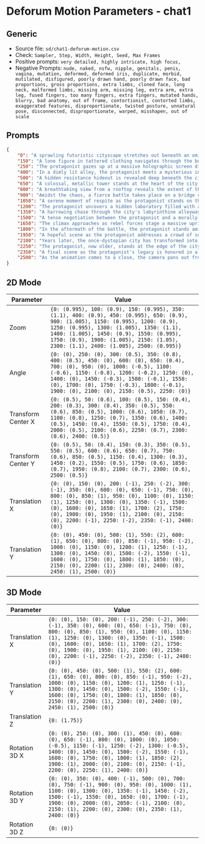 # Deforum Motion Parameters - chat1

## Generic

- Source file: `sd/chat1-deforum-motion.csv`
- Check: `Sampler, Step, Width, Height, Seed, Max Frames`
- Positive prompts: `very detailed, highly intricate, high focus,`
- Negative Prompts: `nude, naked, nsfw, nipple, genitals, penis, vagina, mutation, deformed, deformed iris, duplicate, morbid, mutilated, disfigured, poorly drawn hand, poorly drawn face, bad proportions, gross proportions, extra limbs, cloned face, long neck, malformed limbs, missing arm, missing leg, extra arm, extra leg, fused fingers, too many fingers, extra fingers, mutated hands, blurry, bad anatomy, out of frame, contortionist, contorted limbs, exaggerated features, disproportionate, twisted posture, unnatural pose, disconnected, disproportionate, warped, misshapen, out of scale`

## Prompts

```json
{
    "0": "A sprawling futuristic cityscape stretches out beneath an ominous red-tinted sky. Towering skyscrapers cast long shadows over the neon-lit streets, with flying vehicles zipping between the buildings. Dystopian, sci-fi, urban, red lighting, futuristic., style of Eugène Atget",
    "150": "A lone figure in tattered clothing navigates through the bustling crowd, their face partially hidden by a hood. Neon signs and holographic advertisements illuminate the surroundings. Gritty, urban, shadows, cyberpunk., style of Jacek Yerka, style of Guo Pei",
    "250": "The protagonist gazes up at a massive holographic screen displaying propaganda from the ruling regime. The screen's blue glare reflects off their determined expression. Rebel, propaganda, determined, hologram, contrast., style of Ambrosius Holbein, style of Marcin Jakubowski",
    "400": "In a dimly lit alley, the protagonist meets a mysterious informant. The informant's cybernetic eyes gleam as they exchange a small data chip. Shadows dance on the walls, secrets, exchange, cybernetic., style of Arthur Sarnoff, style of Erin Hanson, style of Guo Pei",
    "500": "A hidden resistance hideout is revealed deep beneath the city. Dim lights reveal a group of rebels gathered around a holographic map, discussing their next move. Subterranean, rebellion, planning, hologram, camaraderie., style of Jacek Yerka, style of Johannes Itten",
    "650": "A colossal, metallic tower stands at the heart of the city, emitting an eerie blue glow. Lightning cracks in the sky, casting an eerie illumination on the tower and the surrounding area. Central tower, lightning, ominous, blue glow, powerful., style of Giorgio Morandi, style of Guo Pei",
    "800": "A breathtaking view from a rooftop reveals the extent of the city's devastation. Crumbling buildings and overgrown plants contrast with the advanced technology still present. Ruins, contrast, overgrown, decay, technology., style of Andre Masson, style of Guy Denning, style of Kay Nielsen",
    "900": "Amidst the chaos, a fierce battle takes place on a bridge connecting two parts of the city. Rebel fighters clash with heavily armored security forces, illuminated by explosions and gunfire. Battle, bridge, rebellion, explosions, intense., style of Francesco Francavilla",
    "1050": "A serene moment of respite as the protagonist stands on the edge of a polluted river, looking at a rare glimpse of stars through the smog-filled sky. Contemplation, pollution, stars, contrast, reflection., style of Brent Heighton",
    "1200": "The protagonist uncovers a hidden laboratory filled with advanced technology. Holographic displays and intricate machinery fill the room, revealing the depth of the regime's secrets. Laboratory, technology, revelation, holograms, advanced., style of Aristarkh Lentulov, style of Erin Hanson",
    "1350": "A harrowing chase through the city's labyrinthine alleyways as the protagonist is pursued by a relentless robotic enforcer. Dynamic lighting and rapid movement create a sense of urgency. Chase, alleyways, robotic enforcer, dynamic, urgency., style of Francesco del Cossa, style of Alex Grey, style of Marc Chagall",
    "1500": "A tense negotiation between the protagonist and a morally conflicted member of the security forces on a rain-soaked rooftop. Their reflections shimmer in the wet surface. Negotiation, rooftop, rain, reflection, tension., style of Anton Pieck",
    "1650": "The climax approaches as rebel forces stage a massive uprising. Barricades line the streets as the city erupts into chaos. Fire and smoke fill the air as rebels clash with the regime's forces. Uprising, chaos, barricades, fire, rebellion., style of Bob Peak, style of Ansel Adams, style of Guo Pei",
    "1800": "In the aftermath of the battle, the protagonist stands amidst the ruins of the central tower. The blue glow has faded, and a sense of both victory and loss hangs in the air. Aftermath, ruins, central tower, introspection, contrast., style of Johannes Itten, style of Bob Peak",
    "1950": "A hopeful scene as the protagonist addresses a crowd of survivors, inspiring them to rebuild and forge a new future. The first rays of sunlight break through the clouds. Hope, address, crowd, sunlight, new beginning., style of Bob Peak, style of Scott Naismith",
    "2100": "Years later, the once-dystopian city has transformed into a thriving community, with nature reclaiming the city's spaces. The protagonist walks through a park, witnessing the harmony of technology and nature. Transformation, community, nature, harmony, renewal., style of Giorgio Morandi, style of Francesco Francavilla",
    "2250": "The protagonist, now older, stands at the edge of the city, looking out at a horizon filled with promise. Flying vehicles and clean energy sources showcase the progress made. Reflection, horizon, progress, clean energy, optimism., style of Beatrix Potter, style of Emily Balivet",
    "2350": "A final scene as the protagonist's legacy is honored in a monument, capturing their courage and determination. Holographic projections tell the story of their journey. Legacy, monument, holograms, storytelling, tribute., style of Norman Rockwell, style of Alex Ross",
    "2500": "As the animation comes to a close, the camera pans out from the monument, revealing the entire transformed cityscape. The sun sets, casting a warm light over the city, symbolizing the end of one journey and the beginning of another. Pan-out, sunset, cityscape, transformation, transition., style of Ansel Adams, style of Alan Lee"
}
```

## 2D Mode

|Parameter|Value|
|---|---|
|Zoom|`{0: (0.995), 100: (0.9), 150: (0.995), 350: (1.1), 400: (0.9), 450: (0.995), 650: (0.9), 900: (1.005), 1150: (0.995), 1200: (0.9), 1250: (0.995), 1300: (1.005), 1350: (1.1), 1400: (1.005), 1450: (0.9), 1550: (0.995), 1750: (0.9), 1900: (1.005), 2150: (1.05), 2300: (1.1), 2400: (1.005), 2500: (0.995)}`|
|Angle|`{0: (0), 250: (0), 300: (0.5), 350: (0.8), 400: (0.5), 450: (0), 600: (0), 650: (0.4), 700: (0), 950: (0), 1000: (-0.5), 1100: (-0.6), 1150: (-0.8), 1200: (-0.2), 1250: (0), 1400: (0), 1450: (-0.3), 1500: (-0.1), 1550: (0), 1700: (0), 1750: (-0.3), 1800: (-0.1), 1900: (0), 2100: (0), 2150: (0.5), 2250: (0)}`|
|Transform Center X|`{0: (0.5), 50: (0.6), 100: (0.5), 150: (0.4), 200: (0.3), 300: (0.4), 350: (0.5), 550: (0.6), 850: (0.5), 1000: (0.6), 1050: (0.7), 1100: (0.8), 1250: (0.7), 1350: (0.6), 1400: (0.5), 1450: (0.4), 1550: (0.5), 1750: (0.4), 2000: (0.5), 2100: (0.6), 2250: (0.7), 2300: (0.6), 2400: (0.5)}`|
|Transform Center Y|`{0: (0.5), 50: (0.4), 150: (0.3), 350: (0.5), 550: (0.5), 600: (0.6), 650: (0.7), 750: (0.6), 850: (0.5), 1150: (0.4), 1300: (0.3), 1450: (0.2), 1550: (0.5), 1750: (0.6), 1850: (0.7), 1950: (0.8), 2100: (0.7), 2300: (0.6), 2500: (0.5)}`|
|Translation X|`{0: (0), 150: (0), 200: (-1), 250: (-2), 300: (-1), 350: (0), 600: (0), 650: (-1), 750: (0), 800: (0), 850: (1), 950: (0), 1100: (0), 1150: (1), 1250: (0), 1300: (0), 1350: (-1), 1500: (0), 1600: (0), 1650: (1), 1700: (2), 1750: (0), 1900: (0), 1950: (1), 2100: (0), 2150: (0), 2200: (-1), 2250: (-2), 2350: (-1), 2400: (0)}`|
|Translation Y|`{0: (0), 450: (0), 500: (1), 550: (2), 600: (1), 650: (0), 800: (0), 850: (-1), 950: (-2), 1000: (0), 1150: (0), 1200: (1), 1250: (-1), 1300: (0), 1450: (0), 1500: (-2), 1550: (-1), 1600: (0), 1750: (0), 1800: (1), 1850: (0), 2150: (0), 2200: (1), 2300: (0), 2400: (0), 2450: (1), 2500: (0)}`|
## 3D Mode

|Parameter|Value|
|---|---|
|Translation X|`{0: (0), 150: (0), 200: (-1), 250: (-2), 300: (-1), 350: (0), 600: (0), 650: (-1), 750: (0), 800: (0), 850: (1), 950: (0), 1100: (0), 1150: (1), 1250: (0), 1300: (0), 1350: (-1), 1500: (0), 1600: (0), 1650: (1), 1700: (2), 1750: (0), 1900: (0), 1950: (1), 2100: (0), 2150: (0), 2200: (-1), 2250: (-2), 2350: (-1), 2400: (0)}`|
|Translation Y|`{0: (0), 450: (0), 500: (1), 550: (2), 600: (1), 650: (0), 800: (0), 850: (-1), 950: (-2), 1000: (0), 1150: (0), 1200: (1), 1250: (-1), 1300: (0), 1450: (0), 1500: (-2), 1550: (-1), 1600: (0), 1750: (0), 1800: (1), 1850: (0), 2150: (0), 2200: (1), 2300: (0), 2400: (0), 2450: (1), 2500: (0)}`|
|Translation Z|`{0: (1.75)}`|
|Rotation 3D X|`{0: (0), 250: (0), 300: (1), 450: (0), 600: (0), 650: (-1), 800: (0), 1000: (0), 1050: (-0.5), 1150: (-1), 1250: (-2), 1300: (-0.5), 1400: (0), 1450: (0), 1500: (-2), 1550: (-1), 1600: (0), 1750: (0), 1800: (1), 1850: (2), 1900: (1), 2000: (0), 2100: (0), 2150: (-1), 2200: (0), 2250: (1), 2400: (0)}`|
|Rotation 3D Y|`{0: (0), 350: (0), 400: (-1), 500: (0), 700: (0), 750: (-1), 900: (0), 950: (0), 1000: (1), 1100: (0), 1300: (0), 1350: (-1), 1450: (-2), 1500: (-1), 1550: (0), 1650: (0), 1700: (-1), 1900: (0), 2000: (0), 2050: (-1), 2100: (0), 2150: (1), 2200: (0), 2300: (0), 2350: (1), 2400: (0)}`|
|Rotation 3D Z|`{0: (0)}`|
